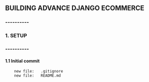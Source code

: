 ## BUILDING ADVANCE DJANGO ECOMMERCE


### ----------
### 1. SETUP
### ----------


#### 1.1 Initial commit

        new file:   .gitignore
        new file:   README.md